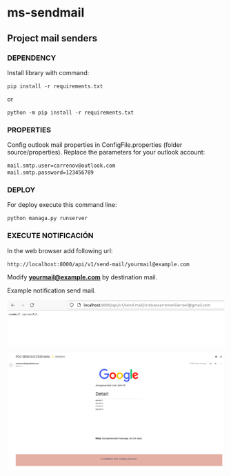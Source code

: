 # ms-sendmail
## Project mail senders

### DEPENDENCY

Install library with command:

```
pip install -r requirements.txt
```
or 

```
python -m pip install -r requirements.txt
```

### PROPERTIES

Config outlook mail properties in ConfigFile.properties (folder source/properties). Replace the parameters for your outlook account:

```
mail.smtp.user=carrenov@outlook.com
mail.smtp.password=123456789
```

### DEPLOY

For deploy execute this command line:

```
python managa.py runserver
```

### EXECUTE NOTIFICACIÓN

In the web browser add following url:

```
http://localhost:8000/api/v1/send-mail/yourmail@example.com
```
Modify **yourmail@example.com** by destination mail.


Example notification send mail.

![mail-sender](img/01.png)

![mail-sender](img/02.png)
